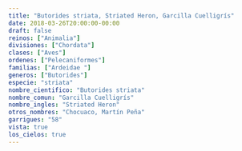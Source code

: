 ```yaml
---
title: "Butorides striata, Striated Heron, Garcilla Cuelligrís"
date: 2018-03-26T20:00:00-00:00
draft: false
reinos: ["Animalia"]
divisiones: ["Chordata"]
clases: ["Aves"]
ordenes: ["Pelecaniformes"]
familias: ["Ardeidae "]
generos: ["Butorides"]
especie: "striata"
nombre_cientifico: "Butorides striata"
nombre_comun: "Garcilla Cuelligrís"
nombre_ingles: "Striated Heron"
otros_nombres: "Chocuaco, Martín Peña"
garrigues: "58"
vista: true
los_cielos: true
---
```

